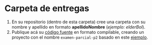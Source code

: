 # Carpeta de entregas

1. En su repositorio (dentro de esta carpeta) cree una carpeta con su nombre y apellido en formato **apellidoNombre** (*ejemplo: elderBol*).
1. Publique acá su [código fuente](https://es.wikipedia.org/wiki/C%C3%B3digo_fuente) en formato compilable, creando un proyecto con el nombre `examen-parcial-p2` basado en este [ejemplo](../esqueleto/examen-parcial-p2). 
